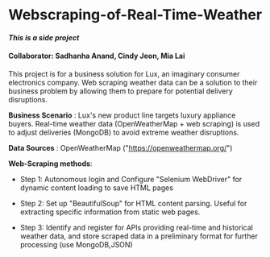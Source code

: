 # Webscraping-of-Real-Time-Weather

#### *This is a side project*

#### Collaborator: Sadhanha Anand, Cindy Jeon, Mia Lai

This project is for a business solution for Lux, an imaginary consumer electronics company. Web scraping weather data can be a solution to their business problem by allowing them to prepare for potential delivery disruptions.

**Business Scenario** : Lux's new product line targets luxury appliance buyers. Real-time weather data (OpenWeatherMap + web scraping) is used to adjust deliveries (MongoDB) to avoid extreme weather disruptions.

**Data Sources** : OpenWeatherMap ("https://openweathermap.org/")

**Web-Scraping methods**:
- Step 1: Autonomous login and Configure "Selenium WebDriver" for dynamic content loading to save HTML pages
  
- Step 2: Set up "BeautifulSoup" for HTML content parsing. Useful for extracting specific information from static web pages.
  
- Step 3: Identify and register for APIs providing real-time and historical weather data, and store scraped data in a preliminary format for further processing (use MongoDB,JSON)
